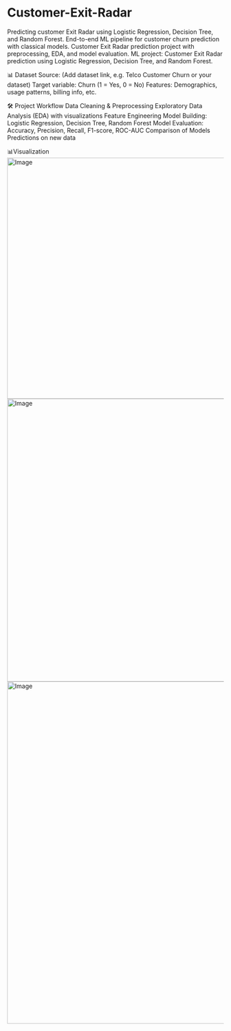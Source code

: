 # Customer-Exit-Radar
Predicting customer Exit Radar using Logistic Regression, Decision Tree, and Random Forest.  End-to-end ML pipeline for customer churn prediction with classical models.  Customer Exit Radar prediction project with preprocessing, EDA, and model evaluation.  ML project: Customer Exit Radar prediction using Logistic Regression, Decision Tree, and Random Forest.

📊 Dataset
Source: (Add dataset link, e.g. Telco Customer Churn or your dataset)
Target variable: Churn (1 = Yes, 0 = No)
Features: Demographics, usage patterns, billing info, etc.

🛠️ Project Workflow
Data Cleaning & Preprocessing
Exploratory Data Analysis (EDA) with visualizations
Feature Engineering
Model Building: Logistic Regression, Decision Tree, Random Forest
Model Evaluation: Accuracy, Precision, Recall, F1-score, ROC-AUC
Comparison of Models
Predictions on new data

📊Visualization
<img width="931" height="560" alt="Image" src="https://github.com/user-attachments/assets/40e98272-1a45-40f7-b4bd-161b62db492d" />
<img width="932" height="657" alt="Image" src="https://github.com/user-attachments/assets/4409b048-ef1e-4a5d-be2f-b17fe3ca501d" />
<img width="934" height="795" alt="Image" src="https://github.com/user-attachments/assets/0f8ec3be-f262-4c04-ae26-cffb623e2894" />
